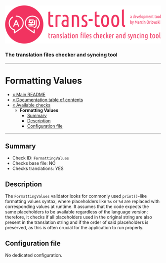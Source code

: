 ![trans-tool logo](../../artwork/trans-tool-logo.png)

### The translation files checker and syncing tool ###

---

# Formatting Values #

* [« Main README](../../README.md)
* [« Documentation table of contents](../README.md)
* [« Available checks](README.md)
  * **Formatting Values**
    * [Summary](#summary)
    * [Description](#description)
    * [Configuration file](#configuration-file)

---

## Summary ##

* Check ID: `FormattingValues`
* Checks base file: NO
* Checks translations: YES

## Description ##

The `FormattingValues` validator looks for commonly used `print()`-like formatting values syntax,
where placeholders like `%s` or `%d` are replaced with corresponding values at runtime. It assumes
that the code expects the same placeholders to be available regardless of the language version;
therefore, it checks if all placeholders used in the original string are also present in the
translation string and if the order of said placeholders is preserved, as this is often crucial for
the application to run properly.

## Configuration file ##

No dedicated configuration.

